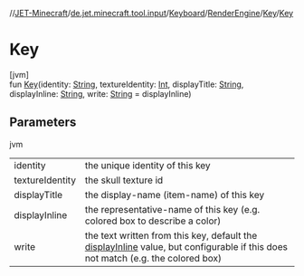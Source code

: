 //[JET-Minecraft](../../../../../index.md)/[de.jet.minecraft.tool.input](../../../index.md)/[Keyboard](../../index.md)/[RenderEngine](../index.md)/[Key](index.md)/[Key](-key.md)

# Key

[jvm]\
fun [Key](-key.md)(identity: [String](https://kotlinlang.org/api/latest/jvm/stdlib/kotlin/-string/index.html), textureIdentity: [Int](https://kotlinlang.org/api/latest/jvm/stdlib/kotlin/-int/index.html), displayTitle: [String](https://kotlinlang.org/api/latest/jvm/stdlib/kotlin/-string/index.html), displayInline: [String](https://kotlinlang.org/api/latest/jvm/stdlib/kotlin/-string/index.html), write: [String](https://kotlinlang.org/api/latest/jvm/stdlib/kotlin/-string/index.html) = displayInline)

## Parameters

jvm

| | |
|---|---|
| identity | the unique identity of this key |
| textureIdentity | the skull texture id |
| displayTitle | the display-name (item-name) of this key |
| displayInline | the representative-name of this key (e.g. colored box to describe a color) |
| write | the text written from this key, default the [displayInline](../../../../../../JET-Minecraft/de.jet.minecraft.tool.input/-keyboard/-render-engine/-key/[60]init[62].md) value, but configurable if this does not match (e.g. the colored box) |
